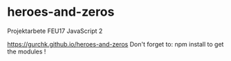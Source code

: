 # heroes-and-zeros
Projektarbete FEU17 JavaScript 2

https://gurchk.github.io/heroes-and-zeros
Don't forget to:
npm install to get the modules !
